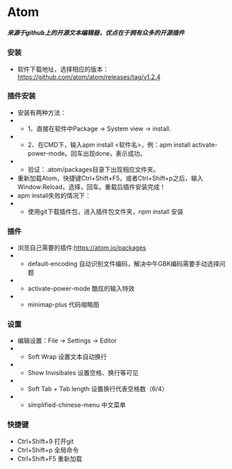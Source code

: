 # Atom
##### 来源于github上的开源文本编辑器，优点在于拥有众多的开源插件

### 安装
* 软件下载地址，选择相应的版本：https://github.com/atom/atom/releases/tag/v1.2.4

### 插件安装
* 安装有两种方法：
* * 1、直接在软件中Package -> System view -> install.
* * 2、在CMD下，输入apm install <软件名>，例：apm install activate-power-mode。回车出现done，表示成功。
* * 验证：.atom/packages目录下出现相应文件夹。
* 重新加载Atom，快捷键Ctrl+Shift+F5，或者Ctrl+Shift+p之后，输入Window:Reload，选择，回车。重载后插件安装完成！
* apm install失败的情况下：
* * 使用git下载插件包，进入插件包文件夹，npm install 安装

### 插件
* 浏览自己需要的插件:https://atom.io/packages
* * default-encoding 自动识别文件编码，解决中午GBK编码需要手动选择问题
* * activate-power-mode 酷炫的输入特效
* * minimap-plus 代码缩略图

### 设置
* 编辑设置：File -> Settings -> Editor
* * Soft Wrap 设置文本自动换行
* * Show Invisibales 设置空格、换行等可见
* * Soft Tab + Tab length 设置换行代表空格数（6/4）
* * simplified-chinese-menu 中文菜单

### 快捷键
* Ctrl+Shift+9    打开git
* Ctrl+Shift+p    全局命令
* Ctrl+Shift+F5   重新加载

